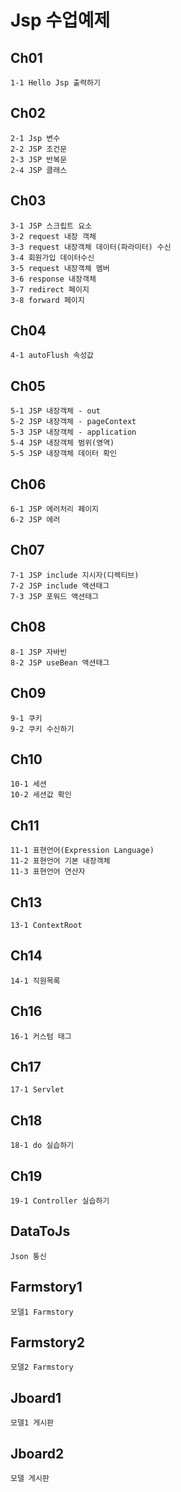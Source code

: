 # Jsp 수업예제

## Ch01
```
1-1 Hello Jsp 출력하기
```
## Ch02
```
2-1 Jsp 변수
2-2 JSP 조건문
2-3 JSP 반복문
2-4 JSP 클래스
```
## Ch03
```
3-1 JSP 스크립트 요소
3-2 request 내장 객체
3-3 request 내장객체 데이터(파라미터) 수신
3-4 회원가입 데이터수신
3-5 request 내장객체 멤버
3-6 response 내장객체
3-7 redirect 페이지
3-8 forward 페이지
```
## Ch04
```
4-1 autoFlush 속성값
```
## Ch05
```
5-1 JSP 내장객체 - out
5-2 JSP 내장객체 - pageContext
5-3 JSP 내장객체 - application
5-4 JSP 내장객체 범위(영역)
5-5 JSP 내장객체 데이터 확인
```
## Ch06
```
6-1 JSP 에러처리 페이지
6-2 JSP 에러
```
## Ch07
```
7-1 JSP include 지시자(디렉티브)
7-2 JSP include 액션태그
7-3 JSP 포워드 액션태그
```
## Ch08
```
8-1 JSP 자바빈
8-2 JSP useBean 액션태그
```
## Ch09
```
9-1 쿠키
9-2 쿠키 수신하기
```
## Ch10
```
10-1 세션
10-2 세션값 확인
```
## Ch11
```
11-1 표현언어(Expression Language)
11-2 표현언어 기본 내장객체
11-3 표현언어 연산자
```
## Ch13
```
13-1 ContextRoot
```
## Ch14
```
14-1 직원목록
```
## Ch16
```
16-1 커스텀 태그
```
## Ch17
```
17-1 Servlet
```
## Ch18
```
18-1 do 실습하기
```
## Ch19
```
19-1 Controller 실습하기
```
## DataToJs
```
Json 통신
```
## Farmstory1
```
모델1 Farmstory
```
## Farmstory2
```
모델2 Farmstory
```
## Jboard1
```
모델1 게시판
```
## Jboard2
```
모델 게시판
```
